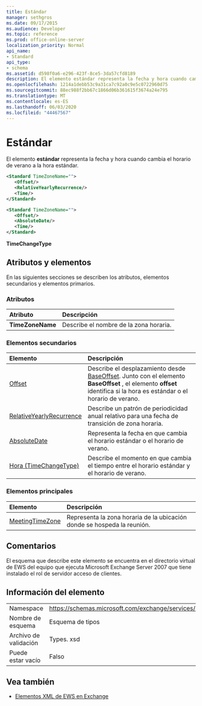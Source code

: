 ```yaml
---
title: Estándar
manager: sethgros
ms.date: 09/17/2015
ms.audience: Developer
ms.topic: reference
ms.prod: office-online-server
localization_priority: Normal
api_name:
- Standard
api_type:
- schema
ms.assetid: d598f0a6-e296-423f-8ce5-3da57cfd8189
description: El elemento estándar representa la fecha y hora cuando cambia el horario de verano a la hora estándar.
ms.openlocfilehash: 1214a1debb53c9a31ca7c92a0c9e5c0722960d75
ms.sourcegitcommit: 88ec988f2bb67c1866d06b361615f3674a24e795
ms.translationtype: MT
ms.contentlocale: es-ES
ms.lasthandoff: 06/03/2020
ms.locfileid: "44467567"
---
```

# <a name="standard"></a>Estándar

El elemento **estándar** representa la fecha y hora cuando cambia el horario de verano a la hora estándar. 
  
```xml
<Standard TimeZoneName="">
   <Offset/>
   <RelativeYearlyRecurrence/>
   <Time/>
</Standard>
```

```xml
<Standard TimeZoneName="">
   <Offset/>
   <AbsoluteDate/>
   <Time/>
</Standard>
```

**TimeChangeType**

## <a name="attributes-and-elements"></a>Atributos y elementos

En las siguientes secciones se describen los atributos, elementos secundarios y elementos primarios.
  
### <a name="attributes"></a>Atributos

|**Atributo**|**Descripción**|
|:-----|:-----|
|**TimeZoneName** <br/> |Describe el nombre de la zona horaria.  <br/> |
   
### <a name="child-elements"></a>Elementos secundarios

|**Elemento**|**Descripción**|
|:-----|:-----|
|[Offset](offset.md) <br/> |Describe el desplazamiento desde [BaseOffset](baseoffset.md). Junto con el elemento **BaseOffset** , el elemento **offset** identifica si la hora es estándar o el horario de verano.  <br/> |
|[RelativeYearlyRecurrence](relativeyearlyrecurrence.md) <br/> |Describe un patrón de periodicidad anual relativo para una fecha de transición de zona horaria.  <br/> |
|[AbsoluteDate](absolutedate.md) <br/> |Representa la fecha en que cambia el horario estándar o el horario de verano.  <br/> |
|[Hora (TimeChangeType)](time-timechangetype.md) <br/> |Describe el momento en que cambia el tiempo entre el horario estándar y el horario de verano.  <br/> |
   
### <a name="parent-elements"></a>Elementos principales

|**Elemento**|**Descripción**|
|:-----|:-----|
|[MeetingTimeZone](meetingtimezone.md) <br/> |Representa la zona horaria de la ubicación donde se hospeda la reunión.  <br/> |
   
## <a name="remarks"></a>Comentarios

El esquema que describe este elemento se encuentra en el directorio virtual de EWS del equipo que ejecuta Microsoft Exchange Server 2007 que tiene instalado el rol de servidor acceso de clientes.
  
## <a name="element-information"></a>Información del elemento

|||
|:-----|:-----|
|Namespace  <br/> |https://schemas.microsoft.com/exchange/services/2006/types  <br/> |
|Nombre de esquema  <br/> |Esquema de tipos  <br/> |
|Archivo de validación  <br/> |Types. xsd  <br/> |
|Puede estar vacío  <br/> |Falso  <br/> |
   
## <a name="see-also"></a>Vea también

- [Elementos XML de EWS en Exchange](ews-xml-elements-in-exchange.md)


